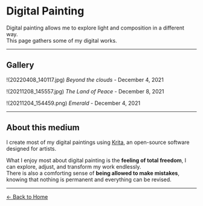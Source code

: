 # Digital Painting

Digital painting allows me to explore light and composition in a different way.  
This page gathers some of my digital works.

---

## Gallery

!(20220408_140117.jpg)
*Beyond the clouds* - December 4, 2021

!(20211208_145557.jpg)
*The Land of Peace* - December 8, 2021

!(20211204_154459.png)
*Emerald* - December 4, 2021

---

## About this medium

I create most of my digital paintings using [Krita](https://krita.org/en/), an open-source software designed for artists.  

What I enjoy most about digital painting is the **feeling of total freedom**, I can explore, adjust, and transform my work endlessly.  
There is also a comforting sense of **being allowed to make mistakes**, knowing that nothing is permanent and everything can be revised.

---

[← Back to Home](index.md)
